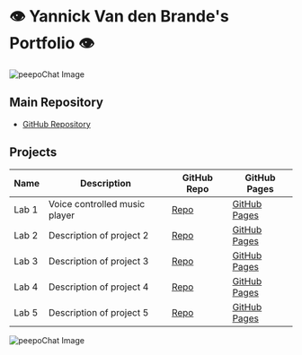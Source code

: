 # 👁️ Yannick Van den Brande's Portfolio 👁️

![peepoChat Image](https://cdn.7tv.app/emote/63438a743d1bc89e0ff9e400/4x.webp)

## Main Repository
- [GitHub Repository](https://github.com/NANIOY/DEV5-lab-portfolio)

## Projects

| **Name**        | **Description**                                | **GitHub Repo** | **GitHub Pages** |
|-----------------|-----------------------------------------------|-----------------|------------------|
| Lab 1           | Voice controlled music player                | [Repo](https://github.com/Nvnchi/lab1) | [GitHub Pages](https://nvnchi.github.io/lab1/) |
| Lab 2           | Description of project 2                     | [Repo](#)        | [GitHub Pages](#) |
| Lab 3           | Description of project 3                     | [Repo](#)        | [GitHub Pages](#) |
| Lab 4           | Description of project 4                     | [Repo](#)        | [GitHub Pages](#) |
| Lab 5           | Description of project 5                     | [Repo](#)        | [GitHub Pages](#) |

![peepoChat Image](https://cdn.7tv.app/emote/62ec1cfdd2e11183867d8c3b/4x.webp)